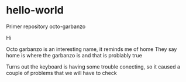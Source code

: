 # hello-world
Primer repository octo-garbanzo

Hi

Octo garbanzo is an interesting name, it reminds me of home
They say home is where the garbanzo is and that is problably true

Turns out the keyboard is having some trouble conecting, so it caused a couple of problems that we will have to check
